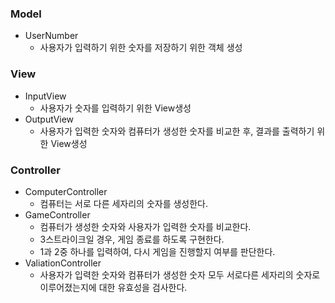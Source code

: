 ### Model

- UserNumber
    - 사용자가 입력하기 위한 숫자를 저장하기 위한 객체 생성

### View

- InputView
    - 사용자가 숫자를 입력하기 위한 View생성
- OutputView
    - 사용자가 입력한 숫자와 컴퓨터가 생성한 숫자를 비교한 후, 결과를 출력하기 위한 View생성

### Controller

- ComputerController
    - 컴퓨터는 서로 다른 세자리의 숫자를 생성한다.
- GameController
    - 컴퓨터가 생성한 숫자와 사용자가 입력한 숫자를 비교한다.
    - 3스트라이크일 경우, 게임 종료를 하도록 구현한다.
    - 1과 2중 하나를 입력하여, 다시 게임을 진행할지 여부를 판단한다.
- ValiationController
    - 사용자가 입력한 숫자와 컴퓨터가 생성한 숫자 모두 서로다른 세자리의 숫자로 이루어졌는지에 대한 유효성을 검사한다.